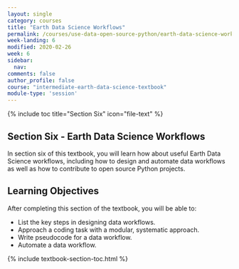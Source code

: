 ```yaml
---
layout: single
category: courses
title: "Earth Data Science Workflows"
permalink: /courses/use-data-open-source-python/earth-data-science-workflows/
week-landing: 6
modified: 2020-02-26
week: 6
sidebar:
  nav:
comments: false
author_profile: false
course: "intermediate-earth-data-science-textbook"
module-type: 'session'
---
```


{% include toc title="Section Six" icon="file-text" %}

<div class="notice--info" markdown="1">

## <i class="fa fa-ship" aria-hidden="true"></i> Section Six - Earth Data Science Workflows

In section six of this textbook, you will learn how about useful Earth Data Science workflows, including how to design and automate data workflows as well as how to contribute to open source Python projects. 


## <i class="fa fa-graduation-cap" aria-hidden="true"></i> Learning Objectives

After completing this section of the textbook, you will be able to:

* List the key steps in designing data workflows. 
* Approach a coding task with a modular, systematic approach. 
* Write pseudocode for a data workflow.
* Automate a data workflow. 

</div>


{% include textbook-section-toc.html %}
